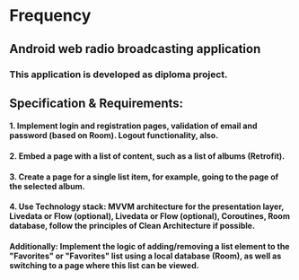 # Frequency 
## Android web radio broadcasting application

### This application is developed as diploma project.

## Specification & Requirements:

#### 1. Implement login and registration pages, validation of email and password (based on Room). Logout functionality, also.

#### 2. Embed a page with a list of content, such as a list of albums (Retrofit).

#### 3. Create a page for a single list item, for example, going to the page of the selected album.

#### 4. Use Technology stack: MVVM architecture for the presentation layer, Livedata or Flow (optional), Livedata or Flow (optional), Coroutines, Room database, follow the principles of Clean Architecture if possible.

#### Additionally: Implement the logic of adding/removing a list element to the "Favorites" or "Favorites" list using a local database (Room), as well as switching to a page where this list can be viewed.